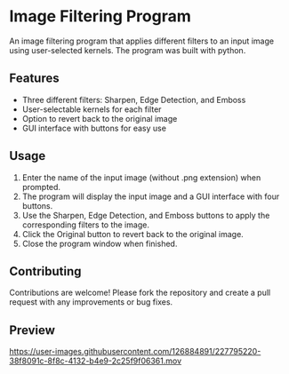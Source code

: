 # Image Filtering Program
An image filtering program that applies different filters to an input image using user-selected kernels. The program was built with python.

## Features
* Three different filters: Sharpen, Edge Detection, and Emboss
* User-selectable kernels for each filter
* Option to revert back to the original image
* GUI interface with buttons for easy use

## Usage
1. Enter the name of the input image (without .png extension) when prompted.
2. The program will display the input image and a GUI interface with four buttons.
3. Use the Sharpen, Edge Detection, and Emboss buttons to apply the corresponding filters to the image.
4. Click the Original button to revert back to the original image.
5. Close the program window when finished.

## Contributing
Contributions are welcome! Please fork the repository and create a pull request with any improvements or bug fixes.

## Preview
https://user-images.githubusercontent.com/126884891/227795220-38f8091c-8f8c-4132-b4e9-2c25f9f06361.mov
